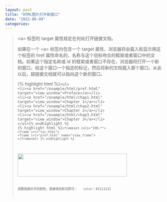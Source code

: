 ```yaml
---
layout: post
title: "HTML图片打开新窗口"
date: "2022-06-09"
categories: 
---
```

<blockquote> 
<p>&lt;a&gt; 标签的 target 属性规定在何处打开链接文档。</p> 
<p>如果在一个 &lt;a&gt; 标签内包含一个 target 属性，浏览器将会载入和显示用这个标签的 href 属性命名的、名称与这个目标吻合的框架或者窗口中的文档。如果这个指定名称或 id 的框架或者窗口不存在，浏览器将打开一个新的窗口，给这个窗口一个指定的标记，然后将新的文档载入那个窗口。从此以后，超链接文档就可以指向这个新的窗口。</p> 
{% highlight html %}<code class="language-html">&lt;ul&gt;
&lt;li&gt;&lt;a href="/example/html/pref.html" target="view_window"&gt;Preface&lt;/a&gt;&lt;/li&gt;
&lt;li&gt;&lt;a href="/example/html/chap1.html" target="view_window"&gt;Chapter 1&lt;/a&gt;&lt;/li&gt;
&lt;li&gt;&lt;a href="/example/html/chap2.html" target="view_window"&gt;Chapter 2&lt;/a&gt;&lt;/li&gt;
&lt;li&gt;&lt;a href="/example/html/chap3.html" target="view_window"&gt;Chapter 3&lt;/a&gt;&lt;/li&gt;
&lt;/ul&gt;{% endhighlight %} 
{% highlight html %}<code class="language-html">&lt;frameset cols="100,*"&gt;
&lt;frame src="toc.html"&gt;
&lt;frame src="pref.html" name="view_frame"&gt;
&lt;/frameset&gt; {% endhighlight %} 
<p style="text-align:center;"><img alt="" src="https://img-blog.csdnimg.cn/cc33c89064a049db864c7e28126eeddc.png?x-oss-process=image/watermark,type_d3F5LXplbmhlaQ,shadow_50,text_Q1NETiBA6K645aKo44Gu5bCP6J206J22,size_20,color_FFFFFF,t_70,g_se,x_16"></p> 
<p><img alt="" height="74" src="https://img-blog.csdnimg.cn/1141255eabc744908e804862e561693a.png?x-oss-process=image/watermark,type_d3F5LXplbmhlaQ,shadow_50,text_Q1NETiBA6K645aKo44Gu5bCP6J206J22,size_9,color_FFFFFF,t_70,g_se,x_16" width="350"></p> 
<p>调整链接文字的颜色。直接增加样式即可：   color：#1111111</p> 
</blockquote> 
<p></p> 
<p></p>
